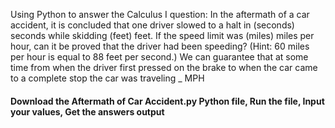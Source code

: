 Using Python to answer the Calculus I question: In the aftermath of a car accident, it is concluded that one driver slowed to a halt in (seconds) seconds while skidding (feet) feet. If the speed limit was (miles) miles per hour, can it be proved that the driver had been speeding?
(Hint: 60 miles per hour is equal to 88 feet per second.)
We can guarantee that at some time from when the driver first pressed on the brake to when the car came to a complete stop the car was traveling _ MPH

<h4>Download the Aftermath of Car Accident.py Python file, Run the file, Input your values, Get the answers output</h4>
